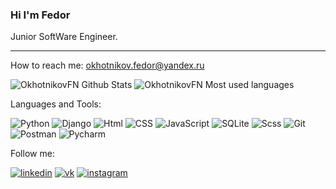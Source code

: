 ### Hi I'm Fedor

Junior SoftWare Engineer.
 
---
How to reach me: [okhotnikov.fedor@yandex.ru](mailto:okhotnikov.fedor@yandex.ru "e-mail")

![OkhotnikovFN Github Stats](https://github-readme-stats.vercel.app/api?username=OkhotnikovFN&show_icons=true&count_private=true "Github Stats")
![OkhotnikovFN Most used languages](https://github-readme-stats.vercel.app/api/top-langs/?username=OkhotnikovFN&layout=compact "Most used languages")

Languages and Tools:

![Python](https://img.shields.io/badge/Python-3776AB?style=for-the-badge&logo=python&logoColor=white "Python")
![Django](https://img.shields.io/badge/Django-092E20?style=for-the-badge&logo=django&logoColor=green "Django")
![Html](https://img.shields.io/badge/HTML-239120?style=for-the-badge&logo=html5&logoColor=white "Html")
![CSS](https://img.shields.io/badge/CSS-239120?&style=for-the-badge&logo=css3&logoColor=white "CSS")
![JavaScript](https://img.shields.io/badge/JavaScript-F7DF1E?style=for-the-badge&logo=javascript&logoColor=black "JavaScript")
![SQLite](https://img.shields.io/badge/SQLite-07405E?style=for-the-badge&logo=sqlite&logoColor=white "SQLite")
![Scss](https://img.shields.io/badge/Scss-CC6699?style=for-the-badge&logo=sass&logoColor=white "Scss")
![Git](https://img.shields.io/badge/Git-F05032?style=for-the-badge&logo=git&logoColor=white "Git")
![Postman](https://img.shields.io/badge/Postman-FF6C37?style=for-the-badge&logo=Postman&logoColor=white "Postman")
![Pycharm](https://img.shields.io/badge/pycharm-143?style=for-the-badge&logo=pycharm&logoColor=black&color=black&labelColor=green "pycharm")

Follow me:

[![linkedin](https://img.shields.io/badge/LinkedIn-0077B5?style=for-the-badge&logo=linkedin&logoColor=white "linkedin")](https://www.linkedin.com/in/okhotnikovfn/ "linkedin")
[![vk](https://img.shields.io/badge/вконтакте-%232E87FB.svg?&style=for-the-badge&logo=vk&logoColor=white "vk")](https://vk.com/okhotnikov.fedor/ "vk")
[![instagram](https://img.shields.io/badge/Instagram-E4405F?style=for-the-badge&logo=instagram&logoColor=white "instagram")](https://www.instagram.com/okhotnikov.fedor/ "instagram")
